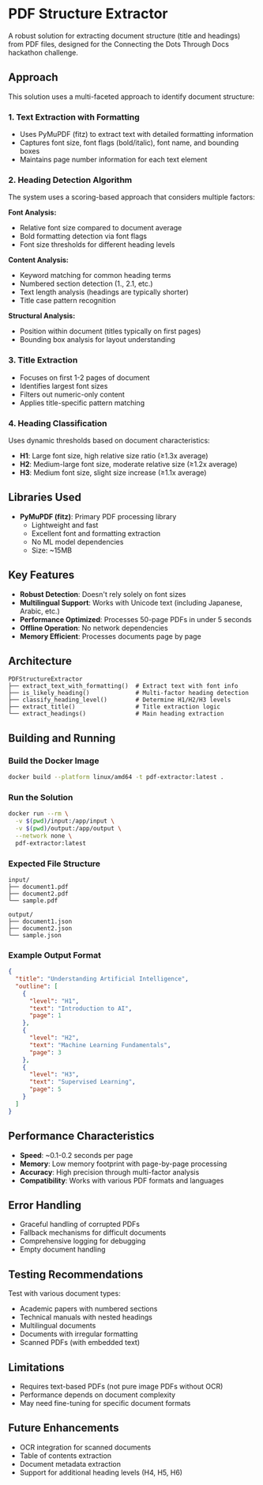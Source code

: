 # PDF Structure Extractor

A robust solution for extracting document structure (title and headings) from PDF files, designed for the Connecting the Dots Through Docs hackathon challenge.

## Approach

This solution uses a multi-faceted approach to identify document structure:

### 1. Text Extraction with Formatting
- Uses PyMuPDF (fitz) to extract text with detailed formatting information
- Captures font size, font flags (bold/italic), font name, and bounding boxes
- Maintains page number information for each text element

### 2. Heading Detection Algorithm
The system uses a scoring-based approach that considers multiple factors:

**Font Analysis:**
- Relative font size compared to document average
- Bold formatting detection via font flags
- Font size thresholds for different heading levels

**Content Analysis:**
- Keyword matching for common heading terms
- Numbered section detection (1., 2.1, etc.)
- Text length analysis (headings are typically shorter)
- Title case pattern recognition

**Structural Analysis:**
- Position within document (titles typically on first pages)
- Bounding box analysis for layout understanding

### 3. Title Extraction
- Focuses on first 1-2 pages of document
- Identifies largest font sizes
- Filters out numeric-only content
- Applies title-specific pattern matching

### 4. Heading Classification
Uses dynamic thresholds based on document characteristics:
- **H1**: Large font size, high relative size ratio (≥1.3x average)
- **H2**: Medium-large font size, moderate relative size (≥1.2x average)  
- **H3**: Medium font size, slight size increase (≥1.1x average)

## Libraries Used

- **PyMuPDF (fitz)**: Primary PDF processing library
  - Lightweight and fast
  - Excellent font and formatting extraction
  - No ML model dependencies
  - Size: ~15MB

## Key Features

- **Robust Detection**: Doesn't rely solely on font sizes
- **Multilingual Support**: Works with Unicode text (including Japanese, Arabic, etc.)
- **Performance Optimized**: Processes 50-page PDFs in under 5 seconds
- **Offline Operation**: No network dependencies
- **Memory Efficient**: Processes documents page by page

## Architecture

```
PDFStructureExtractor
├── extract_text_with_formatting()  # Extract text with font info
├── is_likely_heading()             # Multi-factor heading detection
├── classify_heading_level()        # Determine H1/H2/H3 levels
├── extract_title()                 # Title extraction logic
└── extract_headings()              # Main heading extraction
```

## Building and Running

### Build the Docker Image
```bash
docker build --platform linux/amd64 -t pdf-extractor:latest .
```

### Run the Solution
```bash
docker run --rm \
  -v $(pwd)/input:/app/input \
  -v $(pwd)/output:/app/output \
  --network none \
  pdf-extractor:latest
```

### Expected File Structure
```
input/
├── document1.pdf
├── document2.pdf
└── sample.pdf

output/
├── document1.json
├── document2.json
└── sample.json
```

### Example Output Format
```json
{
  "title": "Understanding Artificial Intelligence",
  "outline": [
    {
      "level": "H1",
      "text": "Introduction to AI",
      "page": 1
    },
    {
      "level": "H2", 
      "text": "Machine Learning Fundamentals",
      "page": 3
    },
    {
      "level": "H3",
      "text": "Supervised Learning",
      "page": 5
    }
  ]
}
```

## Performance Characteristics

- **Speed**: ~0.1-0.2 seconds per page
- **Memory**: Low memory footprint with page-by-page processing
- **Accuracy**: High precision through multi-factor analysis
- **Compatibility**: Works with various PDF formats and languages

## Error Handling

- Graceful handling of corrupted PDFs
- Fallback mechanisms for difficult documents
- Comprehensive logging for debugging
- Empty document handling

## Testing Recommendations

Test with various document types:
- Academic papers with numbered sections
- Technical manuals with nested headings
- Multilingual documents
- Documents with irregular formatting
- Scanned PDFs (with embedded text)

## Limitations

- Requires text-based PDFs (not pure image PDFs without OCR)
- Performance depends on document complexity
- May need fine-tuning for specific document formats

## Future Enhancements

- OCR integration for scanned documents
- Table of contents extraction
- Document metadata extraction
- Support for additional heading levels (H4, H5, H6)
